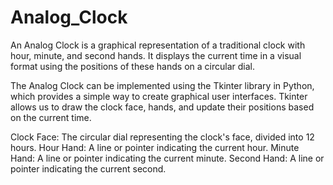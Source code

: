 # Analog_Clock

An Analog Clock is a graphical representation of a traditional clock with hour, minute, and second hands.
It displays the current time in a visual format using the positions of these hands on a circular dial.

The Analog Clock can be implemented using the Tkinter library in Python, which provides a simple way to create graphical user interfaces.
Tkinter allows us to draw the clock face, hands, and update their positions based on the current time.

Clock Face: The circular dial representing the clock's face, divided into 12 hours.
Hour Hand: A line or pointer indicating the current hour.
Minute Hand: A line or pointer indicating the current minute.
Second Hand: A line or pointer indicating the current second.
